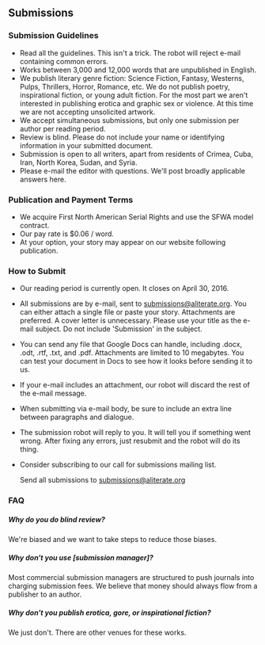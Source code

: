 ## Submissions

### Submission Guidelines
* Read all the guidelines. This isn't a trick. The robot will reject e-mail containing common errors.
* Works between 3,000 and 12,000 words that are unpublished in English.
* We publish literary genre fiction: Science Fiction, Fantasy, Westerns, Pulps, Thrillers, Horror, Romance, etc. We do not publish poetry, inspirational fiction, or young adult fiction. For the most part we aren't interested in publishing erotica and graphic sex or violence. At this time we are not accepting unsolicited artwork.
* We accept simultaneous submissions, but only one submission per author per reading period.
* Review is blind. Please do not include your name or identifying information in your submitted document.
* Submission is open to all writers, apart from residents of Crimea, Cuba, Iran, North Korea, Sudan, and Syria.
* Please e-mail the editor with questions. We'll post broadly applicable answers here.

### Publication and Payment Terms
* We acquire First North American Serial Rights and use the SFWA model contract.
* Our pay rate is $0.06 / word.
* At your option, your story may appear on our website following publication.

### How to Submit
* Our reading period is currently open. It closes on April 30, 2016.
* All submissions are by e-mail, sent to submissions@aliterate.org. You can either attach a single file or paste your story. Attachments are preferred. A cover letter is unnecessary.
Please use your title as the e-mail subject. Do not include 'Submission' in the subject.
* You can send any file that Google Docs can handle, including .docx, .odt, .rtf, .txt, and .pdf. Attachments are limited to 10 megabytes. You can test your document in Docs to see how it looks before sending it to us.
* If your e-mail includes an attachment, our robot will discard the rest of the e-mail message.
* When submitting via e-mail body, be sure to include an extra line between paragraphs and dialogue.
* The submission robot will reply to you. It will tell you if something went wrong. After fixing any errors, just resubmit and the robot will do its thing.
* Consider subscribing to our call for submissions mailing list.
    
     Send all submissions to submissions@aliterate.org

### FAQ

##### Why do you do blind review?
We're biased and we want to take steps to reduce those biases.

##### Why don't you use [submission manager]?
Most commercial submission managers are structured to push journals into charging submission fees. We believe that money should always flow from a publisher to an author.

##### Why don't you publish erotica, gore, or inspirational fiction?
We just don't. There are other venues for these works.


